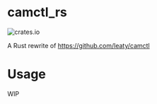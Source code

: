 # camctl_rs
![crates.io](https://img.shields.io/crates/v/camctl_rs.svg)

A Rust rewrite of https://github.com/leaty/camctl

# Usage
WIP
